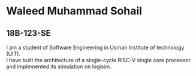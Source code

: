# Waleed Muhammad Sohail
## 18B-123-SE
I am a student of Software Engineering in Usman Institute of technology (UIT). \
I have built the architecture of a single-cycle RISC-V single core processer and implemented its simulation on logisim.
